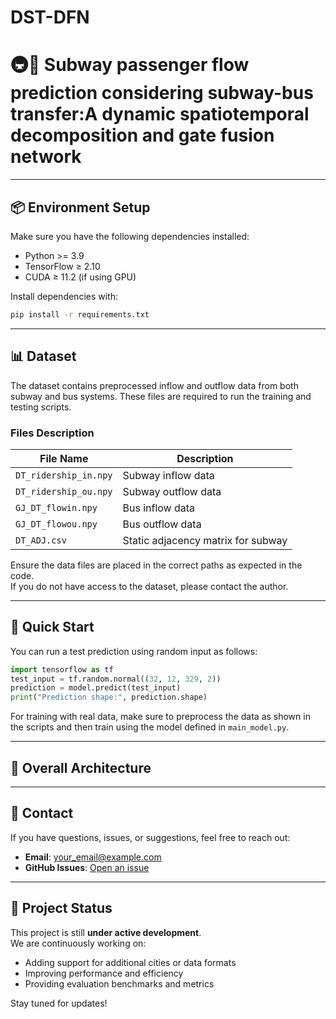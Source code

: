 # DST-DFN
# 🚇🚌 Subway passenger flow prediction considering subway-bus transfer:A dynamic spatiotemporal decomposition and gate fusion network

---

## 📦 Environment Setup

Make sure you have the following dependencies installed:

- Python >= 3.9  
- TensorFlow ≥ 2.10  
- CUDA ≥ 11.2 (if using GPU)

Install dependencies with:

```bash
pip install -r requirements.txt
```

---

## 📊 Dataset

The dataset contains preprocessed inflow and outflow data from both subway and bus systems. These files are required to run the training and testing scripts.

### Files Description

| File Name               | Description                            |
|------------------------|----------------------------------------|
| `DT_ridership_in.npy`  | Subway inflow data                     |
| `DT_ridership_ou.npy`  | Subway outflow data                    |
| `GJ_DT_flowin.npy`     | Bus inflow data                        |
| `GJ_DT_flowou.npy`     | Bus outflow data                       |
| `DT_ADJ.csv`           | Static adjacency matrix for subway     |

Ensure the data files are placed in the correct paths as expected in the code.  
If you do not have access to the dataset, please contact the author.

---

## 🚀 Quick Start

You can run a test prediction using random input as follows:

```python
import tensorflow as tf
test_input = tf.random.normal((32, 12, 329, 2))
prediction = model.predict(test_input)
print("Prediction shape:", prediction.shape)
```

For training with real data, make sure to preprocess the data as shown in the scripts and then train using the model defined in `main_model.py`.

---

## 🧠 Overall Architecture



---

## 📮 Contact

If you have questions, issues, or suggestions, feel free to reach out:

- **Email**: your_email@example.com  
- **GitHub Issues**: [Open an issue](https://github.com/your_username/your_project/issues)

---

## 🧪 Project Status

This project is still **under active development**.  
We are continuously working on:

- Adding support for additional cities or data formats  
- Improving performance and efficiency  
- Providing evaluation benchmarks and metrics

Stay tuned for updates!
